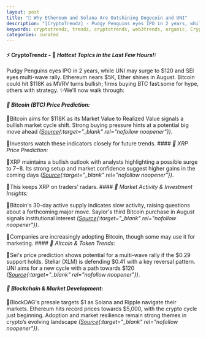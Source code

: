 ```yaml
---
layout: post
title: "🌌 Why Ethereum and Solana Are Outshining Dogecoin and UNI"
description: "[CryptoTrendz] - Pudgy Penguins eyes IPO in 2 years, while UNI may surge to $120 and SEI eyes multi-wave rally. Ethereum nears $5K, Ether shines in August. Bitcoin could hit $118K as MVRV turns bullish; firms buying BTC fast.some for hype, others with strategy."
keywords: cryptotrendz, trendz, cryptotrends, web3trends, organic, Crypto, XRP, BTC, Dogecoin, Market, Bitcoin
categories: curated
---
```


#### ⚡ CryptoTrendz - 📌 *Hottest Topics in the Last Few Hours!:*

Pudgy Penguins eyes IPO in 2 years, while UNI may surge to $120 and SEI eyes multi-wave rally. Ethereum nears $5K, Ether shines in August. Bitcoin could hit $118K as MVRV turns bullish; firms buying BTC fast.some for hype, others with strategy. ✨We’ll now walk through:


#### *🔖  Bitcoin (BTC) Price Prediction:*  

🔹Bitcoin aims for $118K as its Market Value to Realized Value signals a bullish market cycle shift. Strong buying pressure hints at a potential big move ahead *([Source](https://s.avyag.com/r5hc){:target="_blank" rel="nofollow noopener"})*.  

🔹Investors watch these indicators closely for future trends. #### *🔖  XRP Price Prediction:*  

🔹XRP maintains a bullish outlook with analysts highlighting a possible surge to $7-$8. Its strong setup and market confidence suggest higher gains in the coming days *([Source](https://s.avyag.com/goie){:target="_blank" rel="nofollow noopener"})*.  

🔹This keeps XRP on traders' radars. #### *🔖  Market Activity & Investment Insights:*  

🔹Bitcoin's 30-day active supply indicates slow activity, raising questions about a forthcoming major move. Saylor's third Bitcoin purchase in August signals institutional interest *([Source](https://s.avyag.com/wkcu){:target="_blank" rel="nofollow noopener"})*.  

🔹Companies are increasingly adopting Bitcoin, though some may use it for marketing. #### *🔖  Altcoin & Token Trends:*  

🔹Sei's price prediction shows potential for a multi-wave rally if the $0.29 support holds. Stellar (XLM) is defending $0.41 with a key reversal pattern. UNI aims for a new cycle with a path towards $120 *([Source](https://s.avyag.com/gx7u){:target="_blank" rel="nofollow noopener"})*.  

#### *🔖  Blockchain & Market Development:*  

🔹BlockDAG's presale targets $1 as Solana and Ripple navigate their markets. Ethereum hits record prices towards $5,000, with the crypto cycle just beginning. Adoption and market resilience remain strong themes in crypto’s evolving landscape *([Source](https://s.avyag.com/15eb){:target="_blank" rel="nofollow noopener"})*.